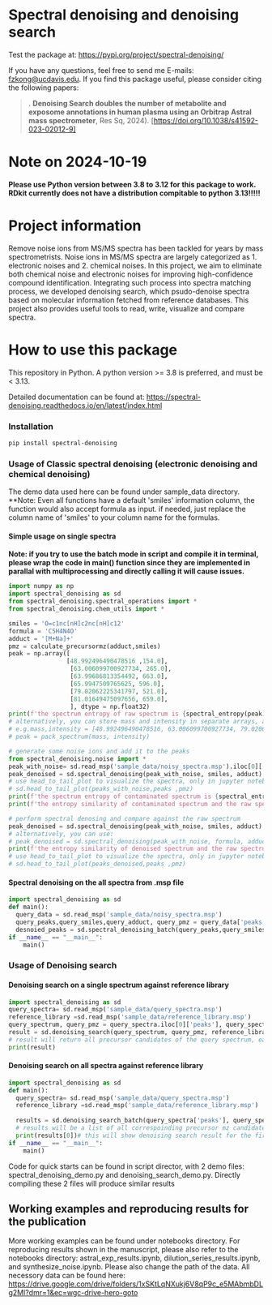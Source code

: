 # Spectral denoising and denoising search

Test the package at: https://pypi.org/project/spectral-denoising/


If you have any questions, feel free to send me E-mails: fzkong@ucdavis.edu. If you find this package useful, please consider citing the following papers:

> . **Denoising Search doubles the number of metabolite and exposome annotations in human plasma using an Orbitrap Astral mass spectrometer**, Res Sq, 2024). [https://doi.org/10.1038/s41592-023-02012-9]

# Note on 2024-10-19

**Please use Python version between 3.8 to 3.12 for this package to work. RDkit currently does not have a distribution compitable to python 3.13!!!!!**

# Project information

Remove noise ions from MS/MS spectra has been tackled for years by mass spectrometrists. Noise ions in MS/MS spectra are largely categorized as 1. electronic noises and 2. chemical noises. 
In this project, we aim to eliminate both chemical noise and electronic noises for improving high-confidence compound identification. 
Integrating such process into spectra matching process, we developed denoising search, which psudo-denoise spectra based on molecular information fetched from reference databases.
This project also provides useful tools to read, write, visualize and compare spectra.

# How to use this package

This repository in Python. A python version >= 3.8 is preferred, and must be < 3.13.

Detailed documentation can be found at: https://spectral-denoising.readthedocs.io/en/latest/index.html

### Installation

```bash
pip install spectral-denoising
```

### Usage of Classic spectral denoising (electronic denoising and chemical denoising)
The demo data used here can be found under sample_data directory.
**Note: Even all functions have a default 'smiles' information column, the function would also accept formula as input. if needed, just replace the column name of 'smiles' to your column name for the formulas.

#### Simple usage on single spectra
**Note: if you try to use the batch mode in script and compile it in terminal, please wrap the code in main() function since they are implemented in parallal with multiprocessing and directly calling it will cause issues.**
```python
import numpy as np
import spectral_denoising as sd
from spectral_denoising.spectral_operations import *
from spectral_denoising.chem_utils import *

smiles = 'O=c1nc[nH]c2nc[nH]c12'
formula = 'C5H4N4O'
adduct = '[M+Na]+'
pmz = calculate_precursormz(adduct,smiles)
peak = np.array([
                [48.992496490478516 ,154.0],
                 [63.006099700927734, 265.0],
                 [63.99686813354492, 663.0],
                 [65.9947509765625, 596.0],
                 [79.02062225341797, 521.0],
                 [81.01649475097656, 659.0],
                 ], dtype = np.float32)
print(f'the spectrum entropy of raw spectrum is {spectral_entropy(peak):.2f}, the normalized entropy of raw spectrum is {normalized_entropy(peak):.2f}')
# alternatively, you can store mass and intensity in separate arrays, and use pack_spectrum(mass, intensity) to get the peaks array
# e.g.mass,intensity = [48.992496490478516, 63.006099700927734, 79.02062225341797], [154.0, 265.0, 521.0]
# peak = pack_spectrum(mass, intensity)

# generate some noise ions and add it to the peaks
from spectral_denoising.noise import *
peak_with_noise= sd.read_msp('sample_data/noisy_spectra.msp').iloc[0]['peaks']
peak_denoised = sd.spectral_denoising(peak_with_noise, smiles, adduct)
# use head_to_tail_plot to visualize the spectra, only in jupyter notebook
# sd.head_to_tail_plot(peaks_with_noise,peaks ,pmz)
print(f'the spectrum entropy of contaminated spectrum is {spectral_entropy(peak_with_noise):.2f}, the normalized entropy of contaminated spectrum is {normalized_entropy(peak_with_noise):.2f}')
print(f'the entropy similarity of contaminated spectrum and the raw spectrum is {entropy_similairty(peak_with_noise,peak,  pmz = pmz):.2f}')

# perform spectral denosing and compare against the raw spectrum
peak_denoised = sd.spectral_denoising(peak_with_noise, smiles, adduct)
# alternatively, you can use:
# peak_denoised = sd.spectral_denoising(peak_with_noise, formula, adduct)
print(f'the entropy similarity of denoised spectrum and the raw spectrum is {entropy_similairty(peak_denoised, peak, pmz = pmz):.2f}')
# use head_to_tail_plot to visualize the spectra, only in jupyter notebook
# sd.head_to_tail_plot(peaks_denoised,peaks ,pmz)
```
#### Spectral denoising on the all spectra from .msp file
```python
import spectral_denoising as sd
def main():
  query_data = sd.read_msp('sample_data/noisy_spectra.msp')
  query_peaks,query_smiles,query_adduct, query_pmz = query_data['peaks'],query_data['smiles'],query_data['adduct'], query_data['precursor_mz'] 
  desnoied_peaks = sd.spectral_denoising_batch(query_peaks,query_smiles,query_adduct) # this will return all denoised spectra in a list
if __name__ == "__main__":
    main()
```

### Usage of Denoising search
#### Denoising search on a single spectrum against reference library
```python
import spectral_denoising as sd
query_spectra= sd.read_msp('sample_data/query_spectra.msp')
reference_library =sd.read_msp('sample_data/reference_library.msp')
query_spectrum, query_pmz = query_spectra.iloc[0]['peaks'], query_spectra.iloc[0]['precursor_mz'] # just the first spectrum
result = sd.denoising_search(query_spectrum, query_pmz, reference_library)
# result will return all precursor candidates of the query spectrum, each with entropy similarities of both raw and denoised spectra
print(result)
```

#### Denoising search on all spectra against reference library
```python
import spectral_denoising as sd
def main():
  query_spectra= sd.read_msp('sample_data/query_spectra.msp')
  reference_library =sd.read_msp('sample_data/reference_library.msp')
  
  results = sd.denoising_search_batch(query_spectra['peaks'], query_spectra['precursor_mz'], reference_library) 
  # results will be a list of all correspoinding precursor mz candidates, each one with entropy similarities of both raw and denoised spectra (using reference spectra melecular information)
  print(results[0])# this will show denoising search result for the first spectra in msp file
if __name__ == "__main__":
    main()
```
Code for quick starts can be found in script director, with 2 demo files: spectral_denoising_demo.py and denoising_search_demo.py. Directly compiling these 2 files will produce similar results
## Working examples and reproducing results for the publication
More working examples can be found under notebooks directory.
For reproducing results shown in the manuscript, please also refer to the notebooks directory: astral_exp_results.ipynb, dilution_series_results.ipynb, 
and synthesize_noise.ipynb.
Please also change the path of the data.
All necessory data can be found here: https://drive.google.com/drive/folders/1xSKtLqNXukj6V8qP9c_e5MAbmbDLg2Ml?dmr=1&ec=wgc-drive-hero-goto

